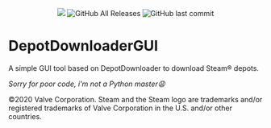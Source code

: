 <p align="center">
  <img src="https://img.shields.io/badge/Status-Alpha-yellowgreen" />
  <img alt="GitHub All Releases" src="https://img.shields.io/github/downloads/mmvanheusden/DepotDownloaderGUI/total?label=Downloads">
  <img alt="GitHub last commit" src="https://img.shields.io/github/last-commit/mmvanheusden/DepotDownloaderGUI">
</p>

DepotDownloaderGUI
==================

A simple GUI tool based on DepotDownloader to download Steam® depots.

*Sorry for poor code, i'm not a Python master😩*

©2020 Valve Corporation. Steam and the Steam logo are trademarks and/or registered trademarks of Valve Corporation in the U.S. and/or other countries.
